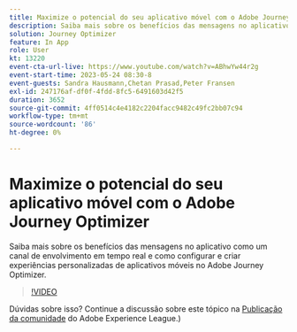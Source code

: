 ```yaml
---
title: Maximize o potencial do seu aplicativo móvel com o Adobe Journey Optimizer
description: Saiba mais sobre os benefícios das mensagens no aplicativo como um canal de envolvimento em tempo real e como configurar e criar experiências personalizadas de aplicativos móveis no Adobe Journey Optimizer.
solution: Journey Optimizer
feature: In App
role: User
kt: 13220
event-cta-url-live: https://www.youtube.com/watch?v=ABhwYw44r2g
event-start-time: 2023-05-24 08:30-8
event-guests: Sandra Hausmann,Chetan Prasad,Peter Fransen
exl-id: 247176af-df0f-4fdd-8fc5-6491603d42f5
duration: 3652
source-git-commit: 4ff0514c4e4182c2204facc9482c49fc2bb07c94
workflow-type: tm+mt
source-wordcount: '86'
ht-degree: 0%

---
```


# Maximize o potencial do seu aplicativo móvel com o Adobe Journey Optimizer

Saiba mais sobre os benefícios das mensagens no aplicativo como um canal de envolvimento em tempo real e como configurar e criar experiências personalizadas de aplicativos móveis no Adobe Journey Optimizer.

>[!VIDEO](https://video.tv.adobe.com/v/3419194/?quality=12&learn=on)

Dúvidas sobre isso? Continue a discussão sobre este tópico na [Publicação da comunidade](https://experienceleaguecommunities.adobe.com/t5/journey-optimizer-discussions/experience-league-live-post-session-discussion-maximize-your/td-p/599638) do Adobe Experience League.)
